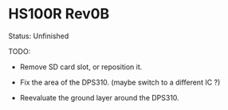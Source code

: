 # HS100R Rev0B  
  
Status: Unfinished  
  
TODO:  
  
  - Remove SD card slot, or reposition it.  
  
  - Fix the area of the DPS310. (maybe switch to a different IC ?)  
  
  - Reevaluate the ground layer around the DPS310.  
